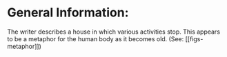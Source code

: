 # General Information:

The writer describes a house in which various activities stop. This appears to be a metaphor for the human body as it becomes old. (See: [[figs-metaphor]])
